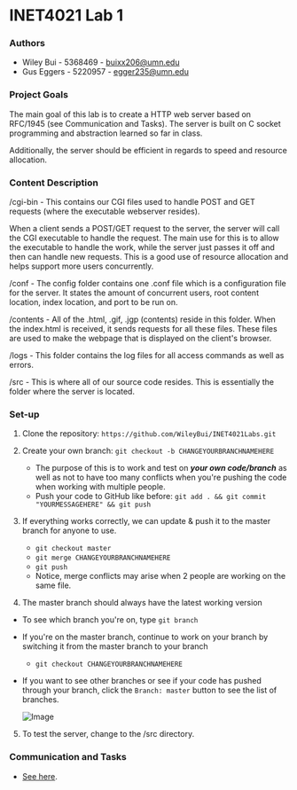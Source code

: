 # INET4021 Lab 1

### Authors
- Wiley Bui - 5368469 - buixx206@umn.edu
- Gus Eggers - 5220957 - egger235@umn.edu

### Project Goals
The main goal of this lab is to create a HTTP web server based on RFC/1945 (see Communication and Tasks). The server is built on C socket programming and abstraction learned so far in class. 

Additionally, the server should be efficient in regards to speed and resource allocation. 

### Content Description
/cgi-bin - This contains our CGI files used to handle POST and GET requests (where the executable webserver resides).

When a client sends a POST/GET request to the server, the server will call the CGI executable to handle the request. The main use for this is to allow the executable to handle the work, while the server just passes it off and then can handle new requests. This is a good use of resource allocation and helps support more users concurrently.

/conf - The config folder contains one .conf file which is a configuration file for the server. It states the amount of concurrent users, root content location, index location, and port to be run on.

/contents - All of the .html, .gif, .jgp (contents) reside in this folder. When the index.html is received, it sends requests for all these files. These files are used to make the webpage that is displayed on the client's browser. 

/logs - This folder contains the log files for all access commands as well as errors.

/src - This is where all of our source code resides. This is essentially the folder where the server is located.

### Set-up
1. Clone the repository: `https://github.com/WileyBui/INET4021Labs.git`

2. Create your own branch: `git checkout -b CHANGEYOURBRANCHNAMEHERE`
    - The purpose of this is to work and test on __*your own code/branch*__ as well as not to have too many conflicts when you're pushing the code when working with multiple people.
    - Push your code to GitHub like before: `git add . && git commit "YOURMESSAGEHERE" && git push`
	
3. If everything works correctly, we can update & push it to the master branch for anyone to use.
    - `git checkout master`
    - `git merge CHANGEYOURBRANCHNAMEHERE`
    - `git push`
    - Notice, merge conflicts may arise when 2 people are working on the same file.
	
4. The master branch should always have the latest working version
- To see which branch you're on, type `git branch`
- If you're on the master branch, continue to work on your branch by switching it from the master branch to your branch
    - `git checkout CHANGEYOURBRANCHNAMEHERE`
- If you want to see other branches or see if your code has pushed through your branch, click the `Branch: master` button to see the list of branches.

  ![Image](https://i.snipboard.io/sP0yGQ.jpg)
  
5. To test the server, change to the /src directory.

### Communication and Tasks
- [See here](https://docs.google.com/document/d/1b5y2U4AuAkZoI1Iazu_hnQO1CJy929CKRletR1ds0Uc/edit).